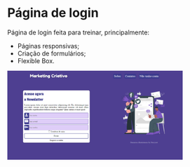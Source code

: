 # Página de login
Página de login feita para treinar, principalmente:
- Páginas responsivas;
- Criação de formulários; 
- Flexible Box.

<img src="https://github.com/GabriellaNascimento/Pagina-de-login/blob/main/tv.png?raw=true" alt="img" width="400"/>

